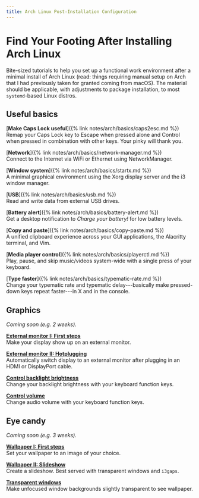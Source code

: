 ```yaml
---
title: Arch Linux Post-Installation Configuration
---
```


# Find Your Footing After Installing Arch Linux

Bite-sized tutorials to help you set up a functional work environment after a minimal install of Arch Linux
(read: things requiring manual setup on Arch that I had previously taken for granted coming from macOS).
The material should be applicable, with adjustments to package installation, to most `systemd`-based Linux distros.

## Useful basics

[**Make Caps Lock useful**]({% link notes/arch/basics/caps2esc.md %})
<br>
Remap your Caps Lock key to Escape when pressed alone and Control when pressed in combination with other keys.
Your pinky will thank you.

[**Network**]({% link notes/arch/basics/network-manager.md %})
<br>
Connect to the Internet via WiFi or Ethernet using NetworkManager.

[**Window system**]({% link notes/arch/basics/startx.md %})
<br>
A minimal graphical environment using the Xorg display server and the i3 window manager.

[**USB**]({% link notes/arch/basics/usb.md %})
<br>
Read and write data from external USB drives.

[**Battery alert**]({% link notes/arch/basics/battery-alert.md %})
<br>
Get a desktop notification to *Charge your battery!* for low battery levels.

[**Copy and paste**]({% link notes/arch/basics/copy-paste.md %})
<br>
A unified clipboard experience across your GUI applications, the Alacritty terminal, and Vim.

[**Media player control**]({% link notes/arch/basics/playerctl.md %})
<br>
Play, pause, and skip music/videos system-wide with a single press of your keyboard.

[**Type faster**]({% link notes/arch/basics/typematic-rate.md %})
<br>
Change your typematic rate and typematic delay---basically make pressed-down keys repeat faster---in X and in the console.

## Graphics

*Coming soon (e.g. 2 weeks).*

[**External monitor I: First steps**](#)
<br>
Make your display show up on an external monitor.

[**External monitor II: Hotplugging**](#)
<br>
Automatically switch display to an external monitor after plugging in an HDMI or DisplayPort cable.

[**Control backlight brightness**](#)
<br>
Change your backlight brightness with your keyboard function keys.

[**Control volume**](#)
<br>
Change audio volume with your keyboard function keys.

## Eye candy

*Coming soon (e.g. 3 weeks).*

[**Wallpaper I: First steps**](#)
<br>
Set your wallpaper to an image of your choice.

[**Wallpaper II: Slideshow**](#)
<br>
Create a slideshow.
Best served with transparent windows and `i3gaps`.

[**Transparent windows**](#)
<br>
Make unfocused window backgrounds slightly transparent to see wallpaper.
